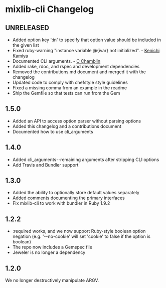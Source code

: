 # mixlib-cli Changelog

## UNRELEASED

- Added option key ':in' to specify that option value should be included in the given list
- Fixed ruby-warning "instance variable @{ivar} not initialized". - [Kenichi Kamiya](https://github.com/kachick)
- Documented CLI arguments. - [C Chamblin](https://github.com/chamblin)
- Added rake, rdoc, and rspec and development dependencies
- Removed the contributions.md document and merged it with the changelog
- Updated code to comply with chefstyle style guidelines
- Fixed a missing comma from an example in the readme
- Ship the Gemfile so that tests can run from the Gem

## 1.5.0

- Added an API to access option parser without parsing options
- Added this changelog and a contributions document
- Documented how to use cli_arguments

## 1.4.0

- Added cli_arguments--remaining arguments after stripping CLI options
- Add Travis and Bundler support

## 1.3.0

- Added the ability to optionally store default values separately
- Added comments documenting the primary interfaces
- Fix mixlib-cli to work with bundler in Ruby 1.9.2

## 1.2.2

- :required works, and we now support Ruby-style boolean option negation (e.g. '--no-cookie' will set 'cookie' to false if the option is boolean)
- The repo now includes a Gemspec file
- Jeweler is no longer a dependency

## 1.2.0

We no longer destructively manipulate ARGV.
